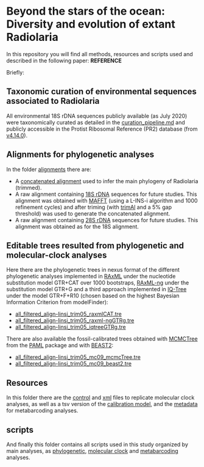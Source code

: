 # Beyond the stars of the ocean: Diversity and evolution of extant Radiolaria
  
In this repository you will find all methods, resources and scripts used and described in the following paper:
**REFERENCE**  
  
Briefly:  
## Taxonomic curation of environmental sequences associated to Radiolaria  
All environmental 18S rDNA sequences publicly available (as July 2020) were taxonomically curated as detailed in the [curation_pipeline.md](https://github.com/MiguelMSandin/radiolaria/blob/master/curation_pipeline.md) and publicly accessible in the Protist Ribosomal Reference (PR2) database (from [v4.14.0](https://github.com/pr2database/pr2database/releases/tag/v4.14.0)).  
  
## Alignments for phylogenetic analyses  
In the folder [alignments](https://github.com/MiguelMSandin/radiolaria/tree/master/alignments) there are:  
- A [concatenated alignment](https://github.com/MiguelMSandin/radiolaria/blob/master/alignments/all_filtered_align-linsi_trim05.fasta.gz) used to infer the main phylogeny of Radiolaria (trimmed).  
- A raw alignment containing [18S rDNA](https://github.com/MiguelMSandin/radiolaria/blob/master/alignments/all_18S_filtered_align-linsi.fasta.gz) sequences for future studies. This alignment was obtained with [MAFFT](https://mafft.cbrc.jp/alignment/software/) (using a L-INS-i algorithm and 1000 refinement cycles) and after triming (with [trimAl](http://trimal.cgenomics.org/) and a 5% gap threshold) was used to generate the concatenated alignment.  
- A raw alignment containing [28S rDNA](https://github.com/MiguelMSandin/radiolaria/blob/master/alignments/all_28S_filtered_align-linsi.fasta.gz) sequences for future studies. This alignment was obtained as for the 18S alignment.  
  
## Editable trees resulted from phylogenetic and molecular-clock analyses  
Here there are the phylogenetic trees in nexus format of the different phylogenetic analyses implemented in [RAxML](https://github.com/stamatak/standard-RAxML) under the nucleotide substitution model GTR+CAT over 1000 bootstraps, [RAxML-ng](https://github.com/amkozlov/raxml-ng) under the substitution model GTR+G and a third approach implemented in [IQ-Tree](http://www.iqtree.org/) under the model GTR+F+R10 (chosen based on the highest Bayesian Information Criterion from modelFinder):  
- [all_filtered_align-linsi_trim05_raxmlCAT.tre](https://github.com/MiguelMSandin/radiolaria/tree/master/trees/all_filtered_align-linsi_trim05_raxmlCAT.tre)  
- [all_filtered_align-linsi_trim05_raxml-ngGTRg.tre](https://github.com/MiguelMSandin/radiolaria/tree/master/trees/all_filtered_align-linsi_trim05_raxml-ngGTRg.tre)  
- [all_filtered_align-linsi_trim05_iqtreeGTRg.tre](https://github.com/MiguelMSandin/radiolaria/tree/master/trees/all_filtered_align-linsi_trim05_iqtreeGTRg.tre)  
  
There are also available the fossil-calibrated trees obtained with [MCMCTree](http://abacus.gene.ucl.ac.uk/software/MCMCtree.Tutorials.pdf) from the [PAML](http://abacus.gene.ucl.ac.uk/software/paml.html) package and with [BEAST2](http://www.beast2.org/):  
- [all_filtered_align-linsi_trim05_mc09_mcmcTree.tre](https://github.com/MiguelMSandin/radiolaria/tree/master/trees/all_filtered_align-linsi_trim05_mc09_mcmcTree.tre)  
- [all_filtered_align-linsi_trim05_mc09_beast2.tre](https://github.com/MiguelMSandin/radiolaria/tree/master/trees/all_filtered_align-linsi_trim05_mc09_beast2.tre)  
  
## Resources  
In this folder there are the [control](https://github.com/MiguelMSandin/radiolaria/tree/master/resources/molClock/mcmcTree) and [xml](https://github.com/MiguelMSandin/radiolaria/blob/master/resources/molClock/beast2/all_filtered_align-linsi_trim05_raxmlCAT_mc09_beast2.xml.gz) files to replicate molecular clock analyses, as well as a tsv version of the [calibration model](https://github.com/MiguelMSandin/radiolaria/blob/master/resources/molClock/fossil_calibrations.tsv), and the [metadata](https://github.com/MiguelMSandin/radiolaria/blob/master/resources/metabarcoding/metadata_assembled_nonRedundant.tsv) for metabarcoding analyses.  
  
## scripts  
And finally this folder contains all scripts used in this study organized by main analyses, as [phylogenetic](https://github.com/MiguelMSandin/radiolaria/tree/master/scripts/1_phylo), [molecular clock](https://github.com/MiguelMSandin/radiolaria/tree/master/scripts/2_molClock) and [metabarcoding](https://github.com/MiguelMSandin/radiolaria/tree/master/scripts/3_metaB) analyses.  
